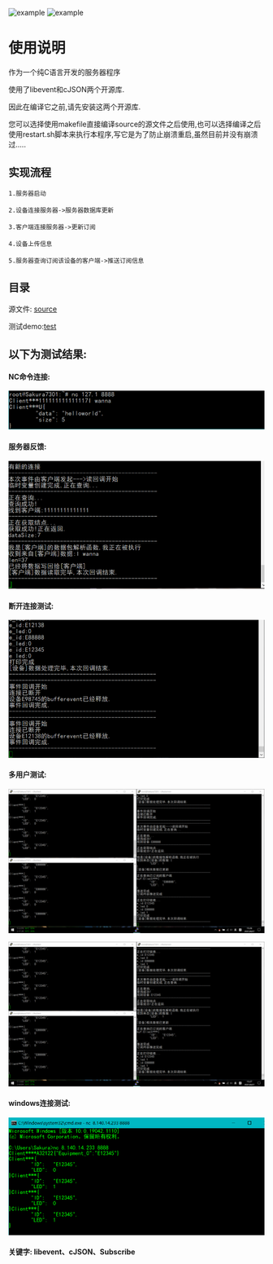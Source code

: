 ![example](https://img.shields.io/badge/tiny_iot_server-v1.0-blue.svg)   ![example](https://img.shields.io/badge/user:-sakura-blue.svg)
# 使用说明

作为一个纯C语言开发的服务器程序

使用了libevent和cJSON两个开源库.

因此在编译它之前,请先安装这两个开源库.

您可以选择使用makefile直接编译source的源文件之后使用,也可以选择编译之后使用restart.sh脚本来执行本程序,写它是为了防止崩溃重启,虽然目前并没有崩溃过.....

## **实现流程**

    1.服务器启动
 
    2.设备连接服务器->服务器数据库更新
 
    3.客户端连接服务器->更新订阅
 
    4.设备上传信息
 
    5.服务器查询订阅该设备的客户端->推送订阅信息

## **目录**
源文件: [source](https://github.com/Sakura7301/IOT_Server/tree/master/source)

测试demo:[test](https://github.com/Sakura7301/IOT_Server/tree/master/test)

## 以下为测试结果:

#### NC命令连接:

 ![image](https://github.com/Sakura7301/IOT_Server/blob/master/image/1.png)
#### 服务器反馈:

![image](https://github.com/Sakura7301/IOT_Server/blob/master/image/2.png)

#### 断开连接测试:

![image](https://github.com/Sakura7301/IOT_Server/blob/master/image/bufferevent释放测试.png)

#### 多用户测试:

![image](https://github.com/Sakura7301/IOT_Server/blob/master/image/test_01.png)

![image](https://github.com/Sakura7301/IOT_Server/blob/master/image/test_02.png)

#### windows连接测试:

![image](https://github.com/Sakura7301/IOT_Server/blob/master/image/windows平台测试.png)


#### **关键字:** libevent、cJSON、Subscribe

